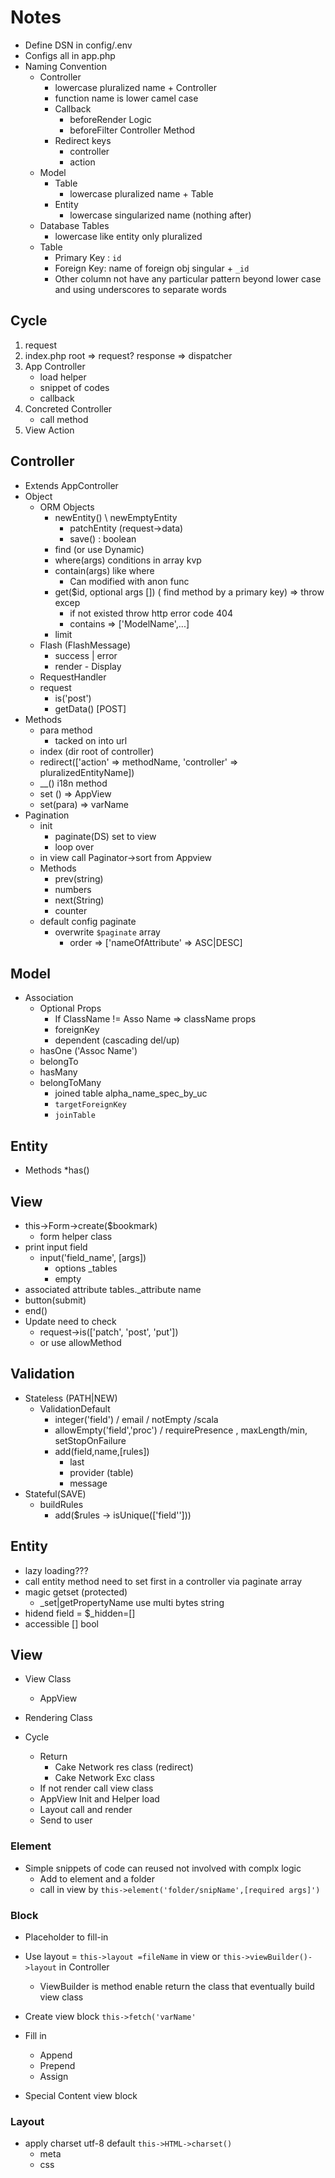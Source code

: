 # Notes

* Define DSN in config/.env
* Configs all in app.php
* Naming Convention
    * Controller
        * lowercase pluralized name + Controller
        * function name is lower camel case
        * Callback
            * beforeRender Logic
            * beforeFilter Controller Method
        * Redirect keys
            * controller
            * action
    * Model
        * Table
            * lowercase pluralized name + Table
        * Entity
            * lowercase singularized name (nothing after)
    * Database Tables
        * lowercase like entity only pluralized
    * Table
        * Primary Key : `id`
        * Foreign Key: name of foreign obj singular + `_id`
        * Other column not have any particular pattern beyond lower case and using underscores to separate words

## Cycle

1. request
2. index.php root => request? response => dispatcher
3. App Controller
    * load helper
    * snippet of codes
    * callback
4. Concreted Controller
    * call method
5. View Action

## Controller

* Extends AppController
* Object
    * ORM Objects
        * newEntity() \ newEmptyEntity
            * patchEntity (request->data)
            * save() : boolean
        * find (or use Dynamic)
        * where(args) conditions in array kvp
        * contain(args) like where
            * Can modified with anon func
        * get($id, optional args []) ( find method by a primary key) => throw excep
            * if not existed throw http error code 404
            * contains => ['ModelName',...]
        * limit
    * Flash (FlashMessage)
        * success | error
        * render - Display
    * RequestHandler
    * request
        * is('post')
        * getData() [POST]
* Methods
    * para method
        * tacked on into url
    * index (dir root of controller)
    * redirect(['action' => methodName, 'controller' => pluralizedEntityName])
    * __() i18n method
    * set () => AppView
    * set(para) => varName
* Pagination
    * init
        * paginate(DS) set to view
        * loop over
    * in view call Paginator->sort from Appview
    * Methods
        * prev(string)
        * numbers
        * next(String)
        * counter
    * default config paginate
        * overwrite `$paginate` array
            * order => ['nameOfAttribute' => ASC|DESC]

## Model

* Association
    * Optional Props
        * If ClassName != Asso Name => className props
        * foreignKey
        * dependent (cascading del/up)
    * hasOne ('Assoc Name')
    * belongTo
    * hasMany
    * belongToMany
        * joined table alpha_name_spec_by_uc
        * `targetForeignKey`
        * `joinTable`

## Entity

* Methods
  *has()

## View

* this->Form->create($bookmark)
    * form helper class
* print input field
    * input('field_name', [args])
        * options _tables
        * empty
* associated attribute tables._attribute name
* button(submit)
* end()
* Update need to check
    * request->is(['patch', 'post', 'put'])
    * or use allowMethod

## Validation

* Stateless (PATH|NEW)
    * ValidationDefault
        * integer('field') / email / notEmpty /scala
        * allowEmpty('field','proc') / requirePresence , maxLength/min, setStopOnFailure
        * add(field,name,[rules])
            * last
            * provider (table)
            * message
* Stateful(SAVE)
    * buildRules
        * add($rules -> isUnique(['field'']))

## Entity

* lazy loading???
* call entity method need to set first in a controller via paginate array
* magic getset (protected)
    * _set|getPropertyName use multi bytes string
* hidend field = $_hidden=[]
* accessible [] bool

## View

* View Class
    * AppView
* Rendering Class

* Cycle
    * Return
        * Cake Network res class (redirect)
        * Cake Network Exc class
    * If not render call view class
    * AppView Init and Helper load
    * Layout call and render
    * Send to user

### Element

* Simple snippets of code can reused not involved with complx logic
    * Add to element and a folder
    * call in view by `this->element('folder/snipName',[required args]')`

### Block

* Placeholder to fill-in
* Use layout = `this->layout =fileName` in view or `this->viewBuilder()->layout` in Controller
  * ViewBuilder is method enable return the class that eventually build view class
* Create view block `this->fetch('varName'`
* Fill in
    * Append
    * Prepend
    * Assign

* Special Content view block

### Layout

* apply charset utf-8 default
  `this->HTML->charset()`
    * meta
    * css
